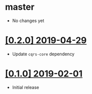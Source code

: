 # master

* No changes yet

# [[0.2.0] 2019-04-29](https://github.com/cq-rs/cqrs/releases/tag/cqrs-proptest-0.2.0)

* Update `cqrs-core` dependency

# [[0.1.0] 2019-02-01](https://github.com/cq-rs/cqrs/releases/tag/cqrs-proptest-0.1.0)

* Initial release
